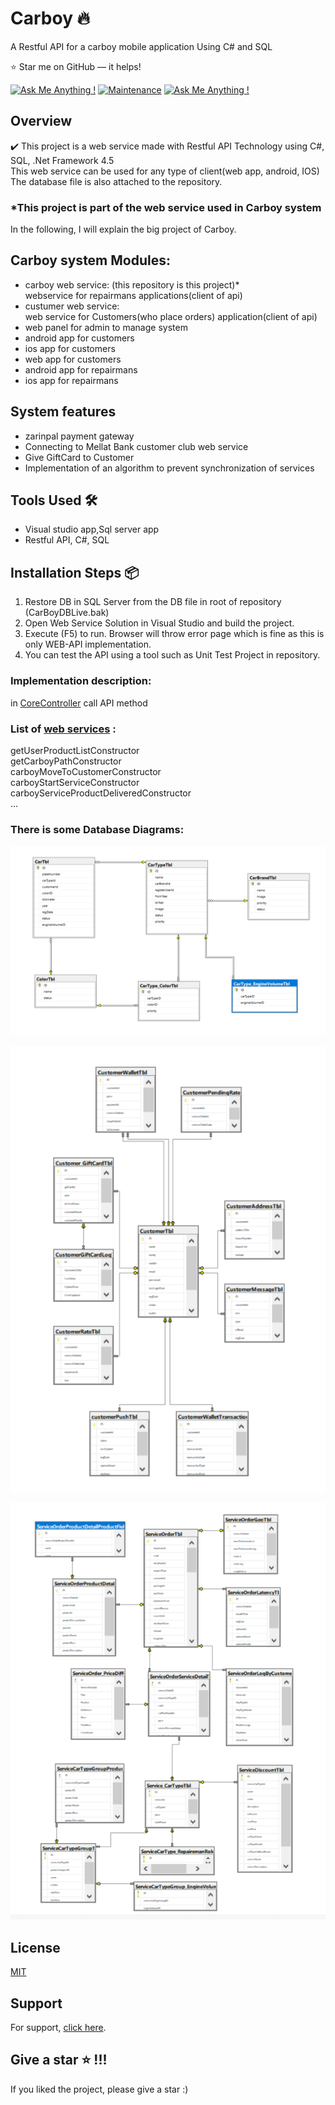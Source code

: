 # Carboy 🔥
A Restful API for a carboy mobile application Using C# and SQL

:star: Star me on GitHub — it helps!

[![Ask Me Anything !](https://img.shields.io/badge/ask%20me-linkedin-1abc9c.svg)](https://www.linkedin.com/in/SoheilaSadeghian/)
[![Maintenance](https://img.shields.io/badge/maintained-yes-green.svg)](https://github.com/SoheilaSadeghian/SoheilaSadeghian.github.io)
[![Ask Me Anything !](https://img.shields.io/badge/production%20year-2019-1abc9c.svg)]()

## Overview

✔️ This project is a web service made with Restful API Technology using C#, SQL, .Net Framework 4.5\
    This web service can be used for any type of client(web app, android, IOS)\
    The database file is also attached to the repository.

 ### *This project is part of the web service used in Carboy system

In the following, I will explain the big project of Carboy.

## Carboy system Modules:
* carboy web service: (this repository is this project)*\
webservice for repairmans applications(client of api)
* custumer web service:\
web service for Customers(who place orders) application(client of api) 
* web panel for admin to manage system
* android app for customers
* ios app for customers
* web app for customers
* android app for repairmans
* ios app for repairmans

## System features
* zarinpal payment gateway 
* Connecting to Mellat Bank customer club web service
* Give GiftCard to Customer
* Implementation of an algorithm to prevent synchronization of services

## Tools Used 🛠️
*  Visual studio app,Sql server app
*  Restful API, C#, SQL

## Installation Steps 📦 
1. Restore DB in SQL Server from the DB file in root of repository (CarBoyDBLive.bak)<br/>
2. Open Web Service Solution in Visual Studio and build the project.<br/>
3. Execute (F5) to run. Browser will throw error page which is fine as this is only WEB-API implementation.<br/>
4. You can test the API using a tool such as Unit Test Project in repository.

### Implementation description:
 in [CoreController](https://github.com/soheilasadeghian/Carboy/blob/main/CarboyWebService/Controllers/CoreController.cs) call API method

### List of [web services](https://github.com/soheilasadeghian/Carboy/blob/main/CarboyWebService/Engine.cs) :
 getUserProductListConstructor\
 getCarboyPathConstructor\
 carboyMoveToCustomerConstructor\
 carboyStartServiceConstructor\
 carboyServiceProductDeliveredConstructor\
 ...

### There is some Database Diagrams:
![alt text](https://github.com/soheilasadeghian/Carboy/blob/main/DB%20Diagrams/CarDiagram.PNG)

![alt text](https://github.com/soheilasadeghian/Carboy/blob/main/DB%20Diagrams/CustomerDiagram.PNG)

![alt text](https://github.com/soheilasadeghian/Carboy/blob/main/DB%20Diagrams/ServiceDiagram.PNG)

## License
[MIT](https://github.com/soheilasadeghian/Carboy/blob/main/LICENSE)

## Support
For support, [click here](https://github.com/soheilasadeghian).

## Give a star ⭐️ !!!
If you liked the project, please give a star :)



